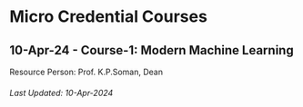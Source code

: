 # Micro Credential Courses

## 10-Apr-24 - Course-1: Modern Machine Learning
Resource Person: Prof. K.P.Soman, Dean


###### Last Updated: 10-Apr-2024
